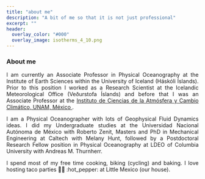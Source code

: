 ```yaml
---
title: "about me"
description: "A bit of me so that it is not just professional"
excerpt: ""
header:
  overlay_color: "#000"
  overlay_image: isotherms_4_10.png
---
```


### About me
<p align="justify">
I am currently an Associate Professor in Physical Oceanography at the Institute of Earth Sciences within the University of Iceland (Háskóli Íslands). Prior to this position I worked as a Research Scientist at the Icelandic Meteorological Office (Veðurstofa Íslands) and before that I was an Associate Professor at the <a href="https://www.atmosfera.unam.mx/"> Instituto de Ciencias de la Atmósfera y Cambio Climático, UNAM, México </a>.</p>
<p align="justify">
I am a Physical Oceanographer with lots of Geophysical Fluid Dynamics ideas. I did my Undergraduate studies at the Universidad Nacional Autónoma de México with Roberto Zenit, Masters and PhD in Mechanical Engineering at Caltech with Melany Hunt, followed by a Postdoctoral Research Fellow position in Physical Oceanography at LDEO of Columbia University with Andreas M. Thurnherr. </p>
<p align="justify">
I spend most of my free time cooking, biking (cycling) and baking. I love hosting taco parties 🌮🌮 :hot_pepper: at Little Mexico (our house).</p>

    
    
    
